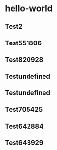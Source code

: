 # hello-world

## Test2
## Test551806
## Test820928
## Testundefined
## Testundefined
## Test705425
## Test642884
## Test643929
